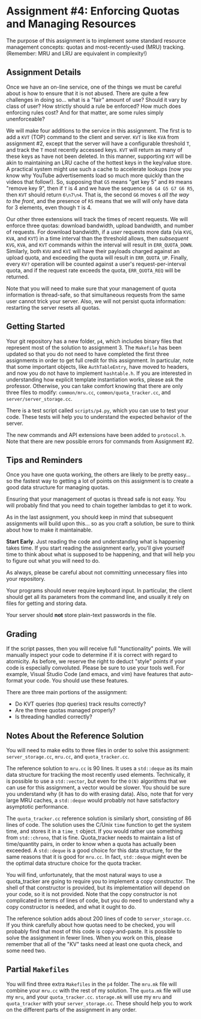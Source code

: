# Assignment #4: Enforcing Quotas and Managing Resources

The purpose of this assignment is to implement some standard resource management
concepts: quotas and most-recently-used (MRU) tracking.  (Remember: MRU and LRU
are equivalent in complexity!)

## Assignment Details

Once we have an on-line service, one of the things we must be careful about is
how to ensure that it is not abused.  There are quite a few challenges in doing
so... what is a "fair" amount of use?  Should it vary by class of user?  How
strictly should a rule be enforced?  How much does enforcing rules cost?  And
for that matter, are some rules simply unenforceable?

We will make four additions to the service in this assignment.  The first is to
add a `KVT` (TOP) command to the client and server.  `KVT` is like `KVA` from
assignment #2, except that the server will have a configurable threshold `T`,
and track the `T` most recently accessed keys.  `KVT` will return as many of
these keys as have not been deleted.  In this manner, supporting `KVT` will be
akin to maintaining an LRU cache of the hottest keys in the key/value store.  A
practical system might use such a cache to accelerate lookups (now you know why
YouTube advertisements load so much more quickly than the videos that follow!).
So, supposing that `G5` means "get key 5" and `R9` means "remove key 9", then if
`T` is 4 and we have the sequence `G6 G4 G5 G7 G6 R5`, then `KVT` should return
`6\n7\n4`.  That is, the second `G6` moves `6` *all the way to the front*, and
the presence of `R5` means that we will will only have data for 3 elements, even
though `T` is 4.

Our other three extensions will track the times of recent requests.  We will
enforce three quotas: download bandwidth, upload bandwidth, and number of
requests.  For download bandwidth, if a *user* requests more data (via `KVG`,
`KVA`, and `KVT`) in a time interval than the threshold allows, then
*subsequent* `KVG`, `KVA`, and `KVT` commands within the interval will result in
`ERR_QUOTA_DOWN`.  Similarly, both `KVU` and `KVI` will have their payloads
charged against an upload quota, and exceeding the quota will result in
`ERR_QUOTA_UP`.  Finally, every `KV?` operation will be counted against a user's
request-per-interval quota, and if the request rate exceeds the quota,
`ERR_QUOTA_REQ` will be returned.

Note that you will need to make sure that your management of quota information
is thread-safe, so that simultaneous requests from the same user cannot trick
your server.  Also, we will not persist quota information: restarting the server
resets all quotas.

## Getting Started

Your git repository has a new folder, `p4`, which includes binary files that
represent most of the solution to assignment 3.  The `Makefile` has been updated
so that you do not need to have completed the first three assignments in order
to get full credit for this assignment.  In particular, note that some important
objects, like `AuthTableEntry`, have moved to headers, and now you do not have
to implement `hashtable.h`.  If you are interested in understanding how explicit
template instantiation works, please ask the professor.  Otherwise, you can take
comfort knowing that there are only three files to modify: `common/mru.cc`,
`common/quota_tracker.cc`, and `server/server_storage.cc`.

There is a test script called `scripts/p4.py`, which you can use to test your
code.  These tests will help you to understand the expected behavior of the
server.

The new commands and API extensions have been added to `protocol.h`.  Note that
there are new possible errors for commands from Assignment #2.

## Tips and Reminders

Once you have one quota working, the others are likely to be pretty easy... so
the fastest way to getting a lot of points on this assignment is to create a
good data structure for managing quotas.

Ensuring that your management of quotas is thread safe is not easy.  You will
probably find that you need to chain together lambdas to get it to work.

As in the last assignment, you should keep in mind that subsequent assignments
will build upon this... so as you craft a solution, be sure to think about how
to make it maintainable.

**Start Early**.  Just reading the code and understanding what is happening
takes time.  If you start reading the assignment early, you'll give yourself
time to think about what is supposed to be happening, and that will help you to
figure out what you will need to do.

As always, please be careful about not committing unnecessary files into your
repository.

Your programs should never require keyboard input. In particular, the client
should get all its parameters from the command line, and usually it rely on
files for getting and storing data.

Your server should **not** store plain-text passwords in the file.

## Grading

If the script passes, then you will receive full "functionality" points.  We
will manually inspect your code to determine if it is correct with regard to
atomicity.  As before, we reserve the right to deduct "style" points if your
code is especially convoluted.  Please be sure to use your tools well.  For
example, Visual Studio Code (and emacs, and vim) have features that auto-format
your code.  You should use these features.

There are three main portions of the assignment:

* Do KVT queries (top queries) track results correctly?
* Are the three quotas managed properly?
* Is threading handled correctly?

## Notes About the Reference Solution

You will need to make edits to three files in order to solve this assignment:
`server_storage.cc`, `mru.cc`, and `quota_tracker.cc`.

The reference solution to `mru.cc` is 90 lines.  It uses a `std::deque` as its
main data structure for tracking the most recently used elements.  Technically,
it is possible to use a `std::vector`, but even for the `O(N)` algorithms that
we can use for this assignment, a vector would be slower.  You should be sure
you understand why (it has to do with erasing data).  Also, note that for very
large MRU caches, a `std::deque` would probably not have satisfactory asymptotic
performance.

The `quota_tracker.cc` reference solution is similarly short, consisting of 86
lines of code.  The solution uses the C/Unix `time` function to get the system
time, and stores it in a `time_t` object.  If you would rather use something
from `std::chrono`, that is fine.  Quota_tracker needs to maintain a list of
time/quantity pairs, in order to know when a quota has actually been exceeded.
A `std::deque` is a good choice for this data structure, for the same reasons
that it is good for `mru.cc`.  In fact, `std::deque` might even be the optimal
data structure choice for the quota tracker.

You will find, unfortunately, that the most natural ways to use a quota_tracker
are going to require you to implement a copy constructor.  The shell of that
constructor is provided, but its implementation will depend on your code, so it
is not provided.  Note that the copy constructor is not complicated in terms of
lines of code, but you do need to understand why a copy constructor is needed,
and what it ought to do.

The reference solution adds about 200 lines of code to `server_storage.cc`.  If
you think carefully about how quotas need to be checked, you will probably find
that most of this code is copy-and-paste.  It is possible to solve the
assignment in fewer lines.  When you work on this, please remember that all of
the "KV" tasks need at least one quota check, and some need two.

## Partial `Makefiles`

You will find three extra `Makefiles` in the `p4` folder.  The `mru.mk` file
will combine your `mru.cc` with the rest of my solution.  The `quota.mk` file
will use my `mru`, and your `quota_tracker.cc`.  `storage.mk` will use my `mru`
and `quota_tracker` with your `server_storage.cc`.  These should help you to
work on the different parts of the assignment in any order.
